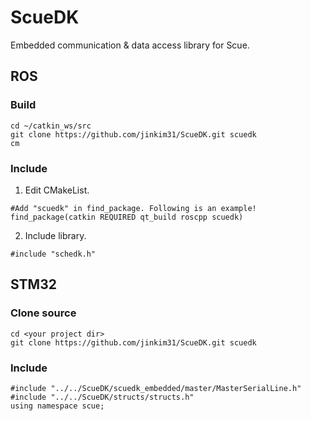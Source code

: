 # ScueDK
Embedded communication &amp; data access library for Scue.

## ROS
### Build
```
cd ~/catkin_ws/src
git clone https://github.com/jinkim31/ScueDK.git scuedk
cm
```
### Include
1. Edit CMakeList.
```
#Add "scuedk" in find_package. Following is an example!
find_package(catkin REQUIRED qt_build roscpp scuedk)
```
2. Include library.
```
#include "schedk.h"
```

## STM32
### Clone source
```
cd <your project dir>
git clone https://github.com/jinkim31/ScueDK.git scuedk
```
### Include
```
#include "../../ScueDK/scuedk_embedded/master/MasterSerialLine.h"
#include "../../ScueDK/structs/structs.h"
using namespace scue;
```

